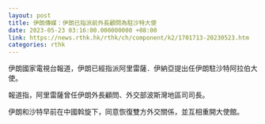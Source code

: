 ```yaml
---
layout: post
title: 伊朗傳媒：伊朗已指派前外長顧問為駐沙特大使
date: 2023-05-23 03:16:00.000000000 +08:00
link: https://news.rthk.hk/rthk/ch/component/k2/1701713-20230523.htm
categories: rthk
---
```


伊朗國家電視台報道，伊朗已經指派阿里雷薩．伊納亞提出任伊朗駐沙特阿拉伯大使。

報道指，阿里雷薩曾任伊朗外長顧問、外交部波斯灣地區司司長。

伊朗和沙特早前在中國斡旋下，同意恢復雙方外交關係，並互相重開大使館。
